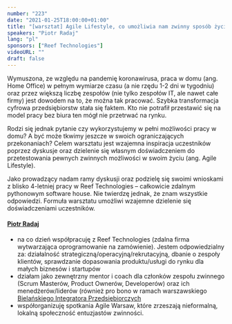 ```yaml
---
number: "223"
date: "2021-01-25T18:00:00+01:00"
title: "[warsztat] Agile Lifestyle, co umożliwia nam zwinny sposób życia?"
speakers: "Piotr Radaj"
lang: "pl"
sponsors: ["Reef Technologies"] 
videoURL: ""
draft: false
---
```


Wymuszona, ze względu na pandemię koronawirusa, praca w domu (ang. Home Office) w pełnym wymiarze czasu (a nie rzędu 1-2 dni w tygodniu) oraz przez większą liczbę zespołów (nie tylko zespołów IT, ale nawet całe firmy) jest dowodem na to, że można tak pracować. Szybka transformacja cyfrowa przedsiębiorstw stała się faktem. Kto nie potrafił przestawić się na model pracy bez biura ten mógł nie przetrwać na rynku.

Rodzi się jednak pytanie czy wykorzystujemy w pełni możliwości pracy w domu? A być może tkwimy jeszcze w swoich ograniczających przekonaniach?
Celem warsztatu jest wzajemna inspiracja uczestników poprzez dyskusje oraz dzielenie się własnym doświadczeniem do przetestowania pewnych zwinnych możliwości w swoim życiu (ang. Agile Lifestyle).

Jako prowadzący nadam ramy dyskusji oraz podzielę się swoimi wnioskami z blisko 4-letniej pracy w Reef Technologies – całkowicie zdalnym pythonowym software house. Nie twierdzę jednak, że znam wszystkie odpowiedzi. Formuła warsztatu umożliwi wzajemne dzielenie się doświadczeniami uczestników.

#### <a href="https://www.linkedin.com/in/piotr-radaj-0a7727a5/" target="_blank">Piotr Radaj</a>
<ul>
<li> na co dzień współpracuję z Reef Technologies (zdalna firma wytwarzająca oprogramowanie na zamówienie). Jestem odpowiedzialny za: działalność strategiczną/operacyjną/rekrutacyjną, dbanie o zespoły klientów, sprawdzanie dopasowania produktu/usługi do rynku dla małych biznesów i startupów
<li> działam jako zewnętrzny mentor i coach dla członków zespołu zwinnego (Scrum Masterów, Product Ownerów, Developerów) oraz ich menedżerów/liderów (również pro bono w ramach warszawskiego <a href="https://integrator.naszebielany.pl/index.php/miesieczny/wydarzenie/311/" target="_blank">Bielańskiego Integratora Przedsiębiorczych</a>
<li> współorganizuję spotkania Agile Warsaw, które zrzeszają nieformalną, lokalną społeczność entuzjastów zwinności.
</ul>
